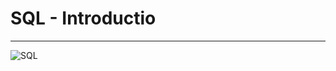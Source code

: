 # SQL - Introductio
---
![SQL](https://s3.amazonaws.com/intranet-projects-files/holbertonschool-higher-level_programming+/272/rtcwz.jpg)
